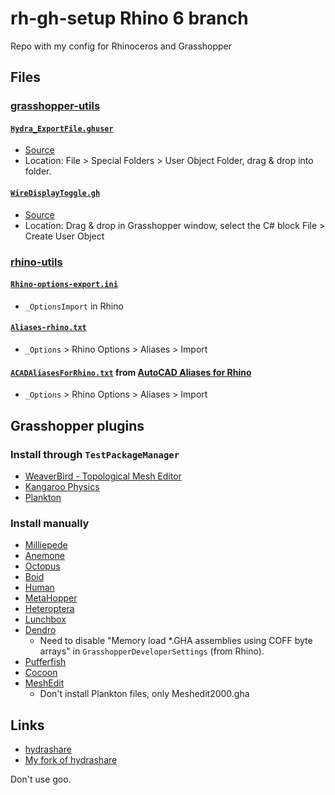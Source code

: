 # rh-gh-setup Rhino 6 branch
Repo with my config for Rhinoceros and Grasshopper

## Files

### [grasshopper-utils](./grasshopper-utils)

#### [`Hydra_ExportFile.ghuser`](./grasshopper-utils/Hydra_ExportFile.ghuser)
*  [Source](https://github.com/HydraShare/hydra/)
*  Location: File > Special Folders > User Object Folder, drag & drop into folder.

#### [`WireDisplayToggle.gh`](./grasshopper-utils/WireDisplayToggle.gh)
*   [Source](http://www.grasshopper3d.com/profiles/blogs/wire-display-toggle-switch)
*  Location: Drag & drop in Grasshopper window, select the C# block File > Create User Object

### [rhino-utils](./rhino-utils)

#### [`Rhino-options-export.ini`](./rhino-utils/rhino-options-export.ini)
* `_OptionsImport` in Rhino

#### [`Aliases-rhino.txt`](./rhino-utils/aliases-rhino.txt)
*  `_Options` > Rhino Options > Aliases > Import

#### [`ACADAliasesForRhino.txt`](./rhino-utils/ACADAliasesForRhino.txt) from [AutoCAD Aliases for Rhino](https://wiki.mcneel.com/rhino/acadaliases)
*  `_Options` > Rhino Options > Aliases > Import

## Grasshopper plugins

### Install through `TestPackageManager`

*  [WeaverBird - Topological Mesh Editor](http://www.giuliopiacentino.com/weaverbird/)
*  [Kangaroo Physics](http://www.food4rhino.com/app/kangaroo-physics)
*  [Plankton](https://github.com/meshmash/Plankton)

### Install manually

*  [Milliepede](http://www.sawapan.eu/)
*  [Anemone](http://www.food4rhino.com/app/anemone)
*  [Octopus](http://www.food4rhino.com/app/octopus)
*  [Boid](http://www.food4rhino.com/app/boid-library)
*  [Human](https://www.food4rhino.com/app/human)
*  [MetaHopper](https://www.food4rhino.com/app/metahopper)
*  [Heteroptera](https://www.food4rhino.com/app/heteroptera)
*  [Lunchbox](https://www.food4rhino.com/app/lunchbox)
*  [Dendro](https://www.food4rhino.com/app/dendro)
   - Need to disable "Memory load \*.GHA assemblies using COFF byte arrays" in `GrasshopperDeveloperSettings` (from Rhino).
*  [Pufferfish](https://www.food4rhino.com/app/pufferfish)
*  [Cocoon](http://www.bespokegeometry.com/2015/07/22/cocoon/)
*  [MeshEdit](https://www.food4rhino.com/app/meshedit)
   - Don't install Plankton files, only Meshedit2000.gha

## Links
*  [hydrashare](https://hydrashare.github.io/hydra/)
*  [My fork of hydrashare](https://github.com/sonyamamurin/hydra)

Don't use goo.

